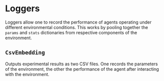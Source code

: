 # Loggers

Loggers allow one to record the performance of agents operating under
different environmental conditions. This works by pooling together
the `params` and `stats` dictionaries from respective components of
the environment.

## `CsvEmbedding`

Outputs experimental results as two CSV files. One records the parameters
of the environment, the other the performance of the agent after interacting
with the environment.

